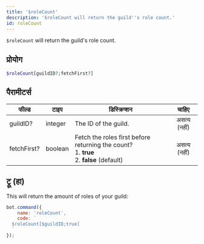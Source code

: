 ```yaml
---
title: '$roleCount'
description: '$roleCount will return the guild''s role count.'
id: roleCount
---
```


`$roleCount` will return the guild's role count.

## प्रोयोग

```php
$roleCount[guildID?;fetchFirst?]
```

## पैरामीटर्स

| फील्ड       | टाइप    | डिस्क्रिप्शन                                                                                                    |    चाहिए     |
| ----------- | ------- | --------------------------------------------------------------------------------------------------------------- |:------------:|
| guildID?    | integer | The ID of the guild.                                                                                            | असत्य (नहीं) |
| fetchFirst? | boolean | Fetch the roles first before returning the count?  <br /> 1. **true** <br /> 2. **false** (default) | असत्य (नहीं) |

## ट्रू (हा)

This will return the amount of roles of your guild:

```javascript
bot.command({
    name: 'roleCount',
    code: `
  $roleCount[$guildID;true]
  `
});
```